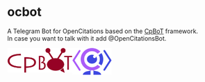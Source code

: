 # ocbot
A Telegram Bot for OpenCitations based on the [CpBoT](https://github.com/ivanhb/CpBoT) framework.  
In case you want to talk with it add @OpenCitationsBot.

<img style="float:left" src="https://github.com/ivanhb/CpBoT/blob/master/doc/logo.png" width="150"/>
<img style="float:left" src="https://github.com/opencitations/website/blob/master/static/img/logo.png" width="90"/>
